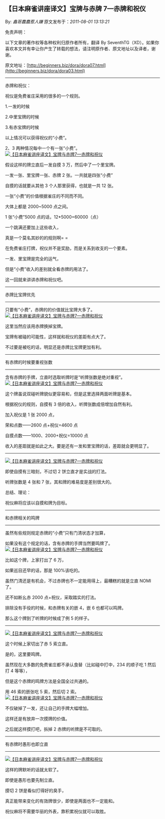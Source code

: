 ## 【日本麻雀讲座译文】宝牌与赤牌 7—赤牌和祝仪

By: _鑫哥蠢蠢惹人嫌_ 原文发布于：_2011-08-01 13:13:21_

免责声明：

以下文章的著作权等各种权利归原作者所有，翻译 By
SeventhTG（XD）。如果你喜欢本文并有幸让你产生了转载的想法，请注明原作者、原文地址以及译者，谢谢。

原文地址：[http://beginners.biz/dora/dora07.html](http://beginners.biz/dora/dora03.html)

---

赤牌和祝仪：

祝仪是免费雀庄采用的很多的一个规则。

1.一发的时候

2.中里宝牌的时候

3.有赤宝牌的时候

以上情况可以获得祝仪的“小费”。

2、3 两种情况每中一个有一张“小费”。
[![【日本麻雀讲座译文】宝牌与赤牌7—赤牌和祝仪](http://s4.sinaimg.cn/middle/7f78b76fga96adaa410c3&690)](http://photo.blog.sina.com.cn/showpic.html#blogid=7f78b76f0100ung1&url=http://s4.sinaimg.cn/orignal/7f78b76fga96adaa410c3)

假设这样的牌立直后一发自摸 3 万，然后中了一个里宝牌。

一发一张、里宝牌一张、赤牌 2 张。一共就是四张“小费”

自摸的话就要从其他 3 个人那里获得，也就是一共 12 张。

一张“小费”的价值根据雀庄的不同而不同。

大体上都是 2000~5000 点之间。

1 张“小费”5000 点的话，12\*5000=60000（点）

一个跳满还要加上这些收入，

真是一个莫名其妙的的规则啊= =

在免费雀庄打牌，祝仪并不是奖励，而是关系到收支的一个要素。

一发、里宝牌是完全的运气，

但是“小费”收入的差别就全看赤牌的用法了。

这一回就来讲讲赤牌和祝仪吧。

---

赤牌比宝牌优先

---

只要有“小费”，赤牌的的价值就比宝牌大多了。
[![【日本麻雀讲座译文】宝牌与赤牌7—赤牌和祝仪](http://s3.sinaimg.cn/middle/7f78b76fga96b006ad692&690)](http://photo.blog.sina.com.cn/showpic.html#blogid=7f78b76f0100ung1&url=http://s3.sinaimg.cn/orignal/7f78b76fga96b006ad692)

这里当然应该用赤牌换掉宝牌。

宝牌有被碰的可能性，这样就和祝仪的差距有点大了。

不过要是被吃的话，明显还是赤牌比宝牌更加有利。

---

有赤牌的时候要重视张数

---

含有赤牌的手牌，立直时选取听牌时是“听牌张数是绝对重视”。
[![【日本麻雀讲座译文】宝牌与赤牌7—赤牌和祝仪](http://s12.sinaimg.cn/middle/7f78b76fg77578217e5bb&690)](http://photo.blog.sina.com.cn/showpic.html#blogid=7f78b76f0100ung1&url=http://s12.sinaimg.cn/orignal/7f78b76fg77578217e5bb)

这个牌虽说双碰听牌貌似更容易和，但是这里选择两面听牌是基本。

根据祝仪的规则，自摸有 3 倍的收入，听牌张数成倍增加自然有利。

加入祝仪是 1 张 2000 点，

荣和点数——2600 点+祝仪=4600 点

自摸点数——1000、2000+祝仪=10000 点

收入的差距就是如此之大。要是还有一发和里宝牌的话，差距就会更明显了。

---

[![【日本麻雀讲座译文】宝牌与赤牌7—赤牌和祝仪](http://s8.sinaimg.cn/middle/7f78b76fga96b2811a337&690)](http://photo.blog.sina.com.cn/showpic.html#blogid=7f78b76f0100ung1&url=http://s8.sinaimg.cn/orignal/7f78b76fga96b2811a337)

即使自摸有三暗刻，不过切 2 饼立直才是实战的打法。

听牌张数是 4 张和 7 张，其和牌的难易度是差别很大的。

总结、理论：

祝仪麻将应该以自摸和牌为目标。

---

和赤牌相关的鸣牌

---

虽然有些规则规定赤牌的“小费”只有门清状态才加算，

如果没有这个规定的话，含有赤牌的手牌当然要鸣牌了。
[![【日本麻雀讲座译文】宝牌与赤牌7—赤牌和祝仪](http://s8.sinaimg.cn/middle/7f78b76fga96b3cdc84b7&690)](http://photo.blog.sina.com.cn/showpic.html#blogid=7f78b76f0100ung1&url=http://s8.sinaimg.cn/orignal/7f78b76fga96b3cdc84b7)

比如这个牌，上家打出了 6 万，

如果巡目还早的话，那是 100%该吃的。

虽然门清还是有机会，不过赤牌也不一定能用得上，最糟糕的就是立直 NOMI 了。

还不如断幺赤 2000 点+祝仪，采取踏实的打法。

排除没有手役的时候，和赤牌有关的嵌 4，嵌 6 也都可以鸣牌。

那么这个牌到了听牌的时候成了例 5 的样子。

---

[![【日本麻雀讲座译文】宝牌与赤牌7—赤牌和祝仪](http://s14.sinaimg.cn/middle/7f78b76fga96b543e017d&690)](http://photo.blog.sina.com.cn/showpic.html#blogid=7f78b76f0100ung1&url=http://s14.sinaimg.cn/orignal/7f78b76fga96b543e017d)

这个时候上家切出了赤 5 索立直。

是的，这里要鸣牌。

虽然现在大多数的免费雀庄都不承认食替（比如碰中打中，234 的顺子吃 1 然后打 4 等等），

但是这个赤牌的鸣牌方法是全国全过共通的。

用 46 索的嵌张吃 5 索，然后切 2 索。
[![【日本麻雀讲座译文】宝牌与赤牌7—赤牌和祝仪](http://s15.sinaimg.cn/middle/7f78b76fge9e32adda31e&690)](http://photo.blog.sina.com.cn/showpic.html#blogid=7f78b76f0100ung1&url=http://s15.sinaimg.cn/orignal/7f78b76fge9e32adda31e)

不仅破掉了一发，还让自己的手牌大幅增加。

这样还是有放弃一次摸牌的价值。

之后就这样摸打吧，拆掉 2 赤牌的听牌是不可取的。

---

有赤牌时愚形也即立直

---

[![【日本麻雀讲座译文】宝牌与赤牌7—赤牌和祝仪](http://s8.sinaimg.cn/middle/7f78b76fga96b89fd66d7&690)](http://photo.blog.sina.com.cn/showpic.html#blogid=7f78b76f0100ung1&url=http://s8.sinaimg.cn/orignal/7f78b76fga96b89fd66d7)

这样的牌默听的话就太软了。

即使是愚形也要先制立直。

摸切 2 饼是看似打得好的臭手，

真正能带来变化的有效牌很少，即使是两面也不一定能和。

祝仪麻将不需要华丽的外表，靠积累祝仪就可以取胜。
